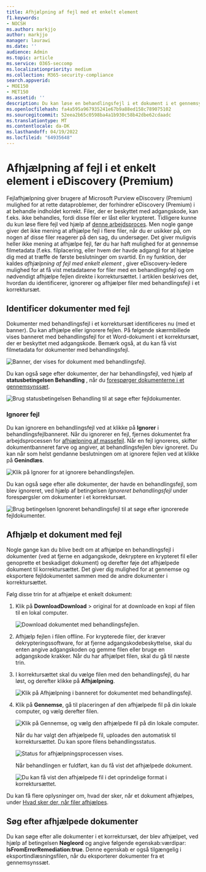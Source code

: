 ```yaml
---
title: Afhjælpning af fejl med et enkelt element
f1.keywords:
- NOCSH
ms.author: markjjo
author: markjjo
manager: laurawi
ms.date: ''
audience: Admin
ms.topic: article
ms.service: O365-seccomp
ms.localizationpriority: medium
ms.collection: M365-security-compliance
search.appverid:
- MOE150
- MET150
ms.assetid: ''
description: Du kan løse en behandlingsfejl i et dokument i et gennemsynssæt i eDiscovery (Premium) uden at skulle følge massefejlafhjælpningsprocessen.
ms.openlocfilehash: fa4a595a967935241e67b9a88ed158c789075102
ms.sourcegitcommit: 52eea2b65c0598ba4a1b930c58b42dbe62cdaadc
ms.translationtype: MT
ms.contentlocale: da-DK
ms.lasthandoff: 04/19/2022
ms.locfileid: "64935648"
---
```

# <a name="single-item-error-remediation-in-ediscovery-premium"></a>Afhjælpning af fejl i et enkelt element i eDiscovery (Premium)

Fejlafhjælpning giver brugere af Microsoft Purview eDiscovery (Premium) mulighed for at rette dataproblemer, der forhindrer eDiscovery (Premium) i at behandle indholdet korrekt. Filer, der er beskyttet med adgangskode, kan f.eks. ikke behandles, fordi disse filer er låst eller krypteret. Tidligere kunne du kun løse flere fejl ved hjælp af [denne arbejdsproces](error-remediation-when-processing-data-in-advanced-ediscovery.md). Men nogle gange giver det ikke mening at afhjælpe fejl i flere filer, når du er usikker på, om nogen af disse filer reagerer på den sag, du undersøger. Det giver muligvis heller ikke mening at afhjælpe fejl, før du har haft mulighed for at gennemse filmetadata (f.eks. filplacering, eller hvem der havde adgang) for at hjælpe dig med at træffe de første beslutninger om svartid. En ny funktion, der kaldes *afhjælpning af fejl med enkelt element* , giver eDiscovery-ledere mulighed for at få vist metadataene for filer med en behandlingsfejl og om nødvendigt afhjælpe fejlen direkte i korrektursættet. I artiklen beskrives det, hvordan du identificerer, ignorerer og afhjælper filer med behandlingsfejl i et korrektursæt.

## <a name="identify-documents-with-errors"></a>Identificer dokumenter med fejl

Dokumenter med behandlingsfejl i et korrektursæt identificeres nu (med et banner). Du kan afhjælpe eller ignorere fejlen. På følgende skærmbillede vises banneret med behandlingsfejl for et Word-dokument i et korrektursæt, der er beskyttet med adgangskode. Bemærk også, at du kan få vist filmetadata for dokumenter med behandlingsfejl.

![Banner, der vises for dokument med behandlingsfejl.](../media/SIERimage1.png)

Du kan også søge efter dokumenter, der har behandlingsfejl, ved hjælp af **statusbetingelsen Behandling** , når du [forespørger dokumenterne i et gennemsynssæt](review-set-search.md).

![Brug statusbetingelsen Behandling til at søge efter fejldokumenter.](../media/SIERimage2.png)

### <a name="ignore-errors"></a>Ignorer fejl

Du kan ignorere en behandlingsfejl ved at klikke på **Ignorer** i behandlingsfejlbanneret. Når du ignorerer en fejl, fjernes dokumentet fra arbejdsprocessen for [afhjælpning af massefejl](error-remediation-when-processing-data-in-advanced-ediscovery.md). Når en fejl ignoreres, skifter dokumentbanneret farve og angiver, at behandlingsfejlen blev ignoreret. Du kan når som helst gendanne beslutningen om at ignorere fejlen ved at klikke på **Genindlæs**.

![Klik på Ignorer for at ignorere behandlingsfejlen.](../media/SIERimage3.png)

Du kan også søge efter alle dokumenter, der havde en behandlingsfejl, som blev ignoreret, ved hjælp af betingelsen *Ignoreret behandlingsfejl* under forespørgsler om dokumenter i et korrektursæt.

![Brug betingelsen Ignoreret behandlingsfejl til at søge efter ignorerede fejldokumenter.](../media/SIERimage4.png)

## <a name="remediate-a-document-with-errors"></a>Afhjælp et dokument med fejl

Nogle gange kan du blive bedt om at afhjælpe en behandlingsfejl i dokumenter (ved at fjerne en adgangskode, dekryptere en krypteret fil eller genoprette et beskadiget dokument) og derefter føje det afhjælpede dokument til korrektursættet. Det giver dig mulighed for at gennemse og eksportere fejldokumentet sammen med de andre dokumenter i korrektursættet. 

Følg disse trin for at afhjælpe et enkelt dokument:

1. Klik på **DownloadDownload**  >  original for at downloade en kopi af filen til en lokal computer.

   ![Download dokumentet med behandlingsfejlen.](../media/SIERimage5.png)

2. Afhjælp fejlen i filen offline. For krypterede filer, der kræver dekrypteringssoftware, for at fjerne adgangskodebeskyttelse, skal du enten angive adgangskoden og gemme filen eller bruge en adgangskode krakker. Når du har afhjælpet filen, skal du gå til næste trin.

3. I korrektursættet skal du vælge filen med den behandlingsfejl, du har løst, og derefter klikke på **Afhjælpning**.

   ![Klik på Afhjælpning i banneret for dokumentet med behandlingsfejl.](../media/SIERimage6.png)


4. Klik på **Gennemse**, gå til placeringen af den afhjælpede fil på din lokale computer, og vælg derefter filen.

   ![Klik på Gennemse, og vælg den afhjælpede fil på din lokale computer.](../media/SIERimage7.png)

    Når du har valgt den afhjælpede fil, uploades den automatisk til korrektursættet. Du kan spore filens behandlingsstatus.

    ![Status for afhjælpningsprocessen vises.](../media/SIERimage8.png)

   Når behandlingen er fuldført, kan du få vist det afhjælpede dokument.

    ![Du kan få vist den afhjælpede fil i det oprindelige format i korrektursættet.](../media/SIERimage9.png)

Du kan få flere oplysninger om, hvad der sker, når et dokument afhjælpes, under [Hvad sker der, når filer afhjælpes](error-remediation-when-processing-data-in-advanced-ediscovery.md#what-happens-when-files-are-remediated).

## <a name="search-for-remediated-documents"></a>Søg efter afhjælpede dokumenter

Du kan søge efter alle dokumenter i et korrektursæt, der blev afhjælpet, ved hjælp af betingelsen **Nøgleord** og angive følgende egenskab:værdipar: **IsFromErrorRemediation:true**. Denne egenskab er også tilgængelig i eksportindlæsningsfilen, når du eksporterer dokumenter fra et gennemsynssæt.
